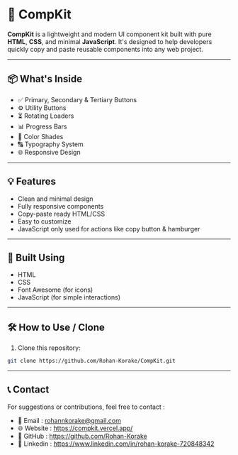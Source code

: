 # 🚀 CompKit

**CompKit** is a lightweight and modern UI component kit built with pure **HTML**, **CSS**, and minimal **JavaScript**. It's designed to help developers quickly copy and paste reusable components into any web project.

---
## 📦 What's Inside

- ✅ Primary, Secondary & Tertiary Buttons  
- ⚙️ Utility Buttons  
- ⏳ Rotating Loaders  
- 📊 Progress Bars  
- 🎨 Color Shades  
- 🔠 Typography System  
- 🌐 Responsive Design

---

## 💡 Features

- Clean and minimal design
- Fully responsive components
- Copy-paste ready HTML/CSS
- Easy to customize
- JavaScript only used for actions like copy button & hamburger

---

## 🌈 Built Using

- HTML
- CSS
- Font Awesome (for icons)
- JavaScript (for simple interactions)

---

## 🛠️ How to Use / Clone

1. Clone this repository:
```bash
git clone https://github.com/Rohan-Korake/CompKit.git
```

---

## 📞 Contact
For suggestions or contributions, feel free to contact :
- 📧 Email : rohannkorake@gmail.com
- 🌐 Website : https://compkit.vercel.app/
- 📂 GitHub : https://github.com/Rohan-Korake
- 🔗 Linkedin : https://www.linkedin.com/in/rohan-korake-720848342
